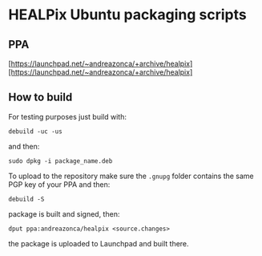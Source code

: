 HEALPix Ubuntu packaging scripts
================================

PPA
---

[https://launchpad.net/~andreazonca/+archive/healpix][https://launchpad.net/~andreazonca/+archive/healpix]

How to build
------------

For testing purposes just build with:

    debuild -uc -us

and then:

    sudo dpkg -i package_name.deb

To upload to the repository make sure the `.gnupg` folder contains the same PGP key of your PPA and then:

    debuild -S

package is built and signed, then:

    dput ppa:andreazonca/healpix <source.changes>

the package is uploaded to Launchpad and built there.
